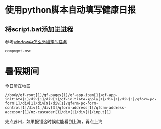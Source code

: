 # 使用python脚本自动填写健康日报



## 将script.bat添加进进程

参考[window中怎么添加定时任务](https://www.cnblogs.com/gcgc/p/11594467.html)

```
compmgmt.msc
```



# 暑假期间

今日所在地区

```
//body/qf-root[1]/qf-pages[1]/qf-app-item[1]/qf-app-initiate[1]/div[1]/div[1]/qf-initiate-apply[1]/div[1]/div[1]/qform-pc-form[1]/div[1]/div[9]/div[1]/qform-pc-form-control[1]/div[1]/div[3]/qform-address[1]/qform-address-accessor[1]/nz-cascader[1]/div[1]/div[1]/input[1]
```

先点苏州，如果报错这时候就能看到上海，再点上海